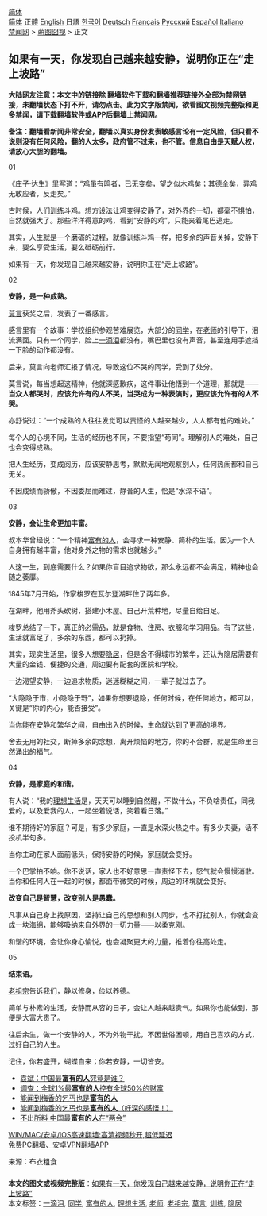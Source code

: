  <!-- 面包屑导航 --> <div class="breadcrumb"><!-- GTranslate: https://gtranslate.io/ -->  <div class="switcher notranslate">  <div class="selected">  <a href="#" onclick="return false;"> 简体</a>  </div>  <div class="option">  <a href="https://www.bannedbook.org" onclick="doGTranslate('zh-CN|zh-CN');jQuery('div.switcher div.selected a').html(jQuery(this).html());return false;" title="简体中文" class="nturl selected"> 简体</a>  <a href="https://www.bannedbook.org/zh-tw/" onclick="doGTranslate('zh-CN|zh-TW');jQuery('div.switcher div.selected a').html(jQuery(this).html());return false;" title="繁體中文" class="nturl"> 正體</a>  <a href="https://www.bannedbook.org/en/" onclick="doGTranslate('zh-CN|en');jQuery('div.switcher div.selected a').html(jQuery(this).html());return false;" title="English" class="nturl"> English</a>  <a href="https://www.bannedbook.org/ja/" onclick="doGTranslate('zh-CN|ja');jQuery('div.switcher div.selected a').html(jQuery(this).html());return false;" title="日本語" class="nturl"> 日語</a>  <a href="https://www.bannedbook.org/ko/" onclick="doGTranslate('zh-CN|ko');jQuery('div.switcher div.selected a').html(jQuery(this).html());return false;" title="한국어" class="nturl"> 한국어</a>  <a href="https://www.bannedbook.org/de/" onclick="doGTranslate('zh-CN|de');jQuery('div.switcher div.selected a').html(jQuery(this).html());return false;" title="Deutsch" class="nturl"> Deutsch</a>  <a href="https://www.bannedbook.org/fr/" onclick="doGTranslate('zh-CN|fr');jQuery('div.switcher div.selected a').html(jQuery(this).html());return false;" title="Français" class="nturl"> Français</a>  <a href="https://www.bannedbook.org/ru/" onclick="doGTranslate('zh-CN|ru');jQuery('div.switcher div.selected a').html(jQuery(this).html());return false;" title="Русский" class="nturl"> Русский</a>  <a href="https://www.bannedbook.org/es/" onclick="doGTranslate('zh-CN|es');jQuery('div.switcher div.selected a').html(jQuery(this).html());return false;" title="Español" class="nturl"> Español</a>  <a href="https://www.bannedbook.org/it/" onclick="doGTranslate('zh-CN|it');jQuery('div.switcher div.selected a').html(jQuery(this).html());return false;" title="Italiano" class="nturl"> Italiano</a>  </div>  </div>      <div class='breadcrumb-sub'><!-- Breadcrumb NavXT 6.3.0 --> <a href="https://www.bannedbook.org/" class="home">禁闻网</a> &gt; <a href="https://www.bannedbook.org/bnews/funmedia/" class="category">萌图囧视</a> &gt; 正文</div></div><h2>如果有一天，你发现自己越来越安静，说明你正在“走上坡路”</h2> <p class="notice"><b>大陆网友注意：本文中的链接除 <a href="https://github.com/bannedbook/fanqiang" >翻墙</a>软件下载和<a href="https://github.com/killgcd/justmysocks/blob/master/README.md">翻墙推荐</a>链接外全部为禁网链接，未翻墙状态下打不开，请勿点击。此为文字版禁闻，欲看图文视频完整版和更多禁闻，请下载<a href="https://github.com/bannedbook/fanqiang">翻墙软件或APP</a>后翻墙上禁闻网。</p><p>备注：翻墙看新闻非常安全，翻墙以真实身份发表敏感言论有一定风险，但只看不说则没有任何风险，翻的人太多，政府管不过来，也不管。信息自由是天赋人权，请放心大胆的翻墙。</b></p>  <div class="entry"> <p>01</p> <p>《庄子·达生》里写道：“鸡虽有鸣者，已无变矣，望之似木鸡矣；其德全矣，异鸡无敢应者，反走矣。”</p> <p>古时候，人们<a href="https://www.bannedbook.org/bnews/tag/%E8%AE%AD%E7%BB%83/" class="st_tag internal_tag" rel="tag" title="标签 训练 下的日志">训练</a>斗鸡。想方设法让鸡变得安静了，对外界的一切，都毫不惧怕，自然就强大了。那些洋洋得意的鸡，看到“安静的鸡”，只能夹着尾巴逃走。</p> <p>其实，人生就是一个磨砺的过程，就像训练斗鸡一样，把多余的声音关掉，安静下来，要么享受生活，要么砥砺前行。</p> <p>如果有一天，你发现自己越来越安静，说明你正在“走上坡路”。</p> <p>02</p> <p><strong>安静，是一种成熟。</strong></p> <p><a href="https://www.bannedbook.org/bnews/tag/%e8%8e%ab%e8%a8%80/" class="st_tag internal_tag" rel="tag" title="标签 莫言 下的日志">莫言</a>获奖之后，发表了一番感言。</p> <p>感言里有一个故事：学校组织参观苦难展览，大部分的<a href="https://www.bannedbook.org/bnews/tag/%e5%90%8c%e5%ad%a6/" class="st_tag internal_tag" rel="tag" title="标签 同学 下的日志">同学</a>，在<a href="https://www.bannedbook.org/bnews/tag/%e8%80%81%e5%b8%88/" class="st_tag internal_tag" rel="tag" title="标签 老师 下的日志">老师</a>的引导下，泪流满面。只有一个同学，脸上<span class='wp_keywordlink'><a href="https://www.bannedbook.org/forum2/topic796.html" title="巫宁坤回忆录：一滴泪" target="_blank">一滴泪</a></span>都没有，嘴巴里也没有声音，甚至连用手遮挡一下脸的动作都没有。</p> <p>后来，莫言向老师汇报了情况，导致这位不哭的同学，受到了处分。</p> <p>莫言说，每当想起这精神，他就深感歉疚，这件事让他悟到一个道理，那就是——<strong>当众人都哭时，应该允许有的人不哭，当哭成为一种表演时，更应该允许有的人不哭。</strong></p>  <p>亦舒说过：“一个成熟的人往往发觉可以责怪的人越来越少，人人都有他的难处。”</p> <p>每个人的心境不同，生活的经历也不同，不要指望“苟同”。理解别人的难处，自己也会变得成熟。</p> <p>把人生经历，变成阅历，应该安静思考，默默无闻地观察别人，任何热闹都和自己无关。</p> <p>不因成绩而骄傲，不因委屈而难过，静音的人生，恰是“水深不语”。</p> <p>03</p> <p><strong>安静，会让生命更加丰富。</strong></p> <p>叔本华曾经说：“一个精神<a href="https://www.bannedbook.org/bnews/tag/%E5%AF%8C%E6%9C%89%E7%9A%84%E4%BA%BA/" class="st_tag internal_tag" rel="tag" title="标签 富有的人 下的日志">富有的人</a>，会寻求一种安静、简朴的生活。因为一个人自身拥有越丰富，他对身外之物的需求也就越少。”</p> <p>人这一生，到底需要什么？如果你盲目追求物欲，那么永远都不会满足，精神也会随之萎靡。</p> <p>1845年7月开始，作家梭罗在瓦尔登湖畔住了两年多。</p> <p>在湖畔，他用斧头砍树，搭建小木屋。自己开荒种地，尽量自给自足。</p> <p>梭罗总结了一下，真正的必需品，就是食物、住房、衣服和学习用品。有了这些，生活就富足了，多余的东西，都可以扔掉。</p>  <p>其实，现实生活里，很多人想要<a href="https://www.bannedbook.org/bnews/tag/%E9%9A%90%E5%B1%85/" class="st_tag internal_tag" rel="tag" title="标签 隐居 下的日志">隐居</a>，但是舍不得城市的繁华，还认为隐居需要有大量的金钱、便捷的交通，周边要有配套的医院和学校。</p> <p>一边渴望安静，一边追求物质，迷迷糊糊之间，一辈子就过去了。</p> <p>“大隐隐于市，小隐隐于野”，如果你想要退隐，任何时候，在任何地方，都可以，关键是“你的内心，能否接受”。</p> <p>当你能在安静和繁华之间，自由出入的时候，生命就达到了更高的境界。</p> <p>舍去无用的社交，断掉多余的念想，离开烦恼的地方，你的不合群，就是生命里自然涌出的福气。</p> <p>04</p> <p><strong>安静，是家庭的和谐。</strong></p> <p>有人说：“我的<a href="https://www.bannedbook.org/bnews/tag/%e7%90%86%e6%83%b3%e7%94%9f%e6%b4%bb/" class="st_tag internal_tag" rel="tag" title="标签 理想生活 下的日志">理想生活</a>是，天天可以睡到自然醒，不做什么，不负啥责任，同我爱的，以及爱我的人，一起坐着说话，笑着看日落。”</p> <p>谁不期待好的家庭？可是，有多少家庭，一直是水深火热之中。有多少夫妻，话不投机半句多。</p> <p>当你主动在家人面前低头，保持安静的时候，家庭就会变好。</p> <p>一个巴掌拍不响。你不说话，家人也不好意思一直责怪下去，怒气就会慢慢消散。当你和任何人在一起的时候，都面带微笑的时候，周边的环境就会变好。</p>  <p><strong>改变自己是智慧，改变别人是愚蠢。</strong></p> <p>凡事从自己身上找原因，坚持让自己的思想和别人同步，也不打扰别人，你就会变成一块海绵，能够吸纳来自外界的一切力量——以柔克刚。</p> <p>和谐的环境，会让你身心愉悦，也会凝聚更大的力量，推着你往高处走。</p> <p>05</p> <p><strong>结束语。</strong></p> <p><a href="https://www.bannedbook.org/bnews/tag/%e8%80%81%e7%a5%96%e5%ae%97/" class="st_tag internal_tag" rel="tag" title="标签 老祖宗 下的日志">老祖宗</a>告诉我们，静以修身，俭以养德。</p> <p>简单与朴素的生活，安静而从容的日子，会让人越来越贵气。如果你也能做到，那便是大富大贵了。</p> <p>往后余生，做一个安静的人，不为外物干扰，不因世俗困顿，用自己喜欢的方式，过好自己的人生。</p> <p>记住，你若盛开，蝴蝶自来；你若安静，一切皆安。</p> <ul class='op-related-articles' title='相关阅读'> <li><a href='https://www.bannedbook.org/bnews/comments/20180207/896726.html' target='_blank'>袁斌：中国最<b>富有的人</b>究竟是谁？</a></li> <li><a href='https://www.bannedbook.org/bnews/worldnews/20171115/856009.html' target='_blank'>调查：全球1%最<b>富有的人</b>控有全球50%的财富</a></li> <li><a href='https://www.bannedbook.org/bnews/funmedia/20170716/792357.html' target='_blank'>能闻到梅香的乞丐也是<b>富有的人</b></a></li> <li><a href='https://www.bannedbook.org/bnews/cnnews/20170715/792045.html' target='_blank'>能闻到梅香的乞丐也是<b>富有的人</b>（好深的感悟！）</a></li> <li><a href='https://www.bannedbook.org/bnews/ssgc/20140622/695360.html' target='_blank'>不出所料 中国最<b>富有的人</b>在“两会”</a></li> </ul> <p class="texttj"> <a href="https://github.com/bannedbook/fanqiang/wiki/V2ray%E6%9C%BA%E5%9C%BA" target="_blank">WIN/MAC/安卓/iOS高速翻墙:高清视频秒开,超低延迟</a><br/> <a href="https://github.com/bannedbook/fanqiang/wiki/%E7%A6%81%E9%97%BB%E7%BD%91%E5%AE%89%E5%8D%93%E7%BF%BB%E5%A2%99%E6%96%B0%E9%97%BBAPP" target="_blank">免费PC翻墙、安卓VPN翻墙APP</a></p><p> 来源：布衣粗食 </p> <a name='sharetosocial'></a>  <div style="margin-bottom:5px;padding-bottom:5px;clear:both"> <div id="archive-pix-1" class="banner-ads"> <!-- AuctionX Display platform tag START --> <div id="26318x728x90x621x_ADSLOT2" clicktrack="%%CLICK_URL_ESC%%"></div> <!-- AuctionX Display platform tag END --> </div> <div id="archive-pix-2" class="banner-ads"> <!-- AuctionX Display platform tag START --> <div id="26315x300x250x621x_ADSLOT2" clicktrack="%%CLICK_URL_ESC%%"></div> <!-- AuctionX Display platform tag END --> </div> </div>    <div id="archive-pix-1" class="banner-ads"> <!-- AuctionX Display platform tag START --> <div id="26318x728x90x621x_ADSLOT3" clicktrack="%%CLICK_URL_ESC%%"></div> <!-- AuctionX Display platform tag END --> </div> <div><b>本文的图文或视频完整版</b>：<a href='https://www.bannedbook.org/bnews/funmedia/20210716/1588059.html'>如果有一天，你发现自己越来越安静，说明你正在“走上坡路”</a></div>  </div><!--END ENTRY--> <div class="postfooter"> <div>本文标签：<a href="https://www.bannedbook.org/bnews/tag/%E4%B8%80%E6%BB%B4%E6%B3%AA/" rel="tag">一滴泪</a>, <a href="https://www.bannedbook.org/bnews/tag/%e5%90%8c%e5%ad%a6/" rel="tag">同学</a>, <a href="https://www.bannedbook.org/bnews/tag/%E5%AF%8C%E6%9C%89%E7%9A%84%E4%BA%BA/" rel="tag">富有的人</a>, <a href="https://www.bannedbook.org/bnews/tag/%e7%90%86%e6%83%b3%e7%94%9f%e6%b4%bb/" rel="tag">理想生活</a>, <a href="https://www.bannedbook.org/bnews/tag/%e8%80%81%e5%b8%88/" rel="tag">老师</a>, <a href="https://www.bannedbook.org/bnews/tag/%e8%80%81%e7%a5%96%e5%ae%97/" rel="tag">老祖宗</a>, <a href="https://www.bannedbook.org/bnews/tag/%e8%8e%ab%e8%a8%80/" rel="tag">莫言</a>, <a href="https://www.bannedbook.org/bnews/tag/%E8%AE%AD%E7%BB%83/" rel="tag">训练</a>, <a href="https://www.bannedbook.org/bnews/tag/%E9%9A%90%E5%B1%85/" rel="tag">隐居</a></div>  </div><!--END POSTFOOTER--> 